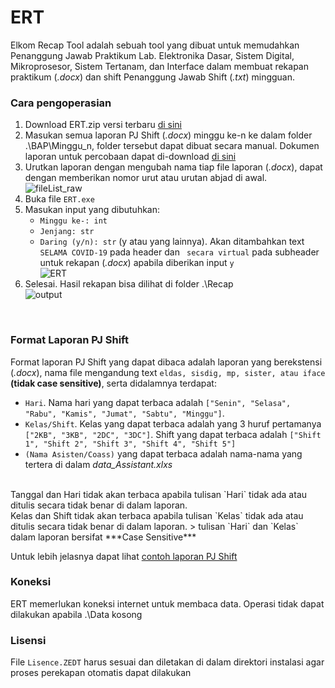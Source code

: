 # ERT
Elkom Recap Tool adalah sebuah tool yang dibuat untuk memudahkan Penanggung Jawab Praktikum Lab. Elektronika Dasar, Sistem Digital, Mikroprosesor, Sistem Tertanam, dan Interface dalam membuat rekapan praktikum (_.docx_) dan shift Penanggung Jawab Shift (_.txt_) mingguan.
<br/>
  
### Cara pengoperasian
1. Download ERT.zip versi terbaru [di sini](https://github.com/SonicZedt/ERT/releases)
2. Masukan semua laporan PJ Shift (_.docx_) minggu ke-n ke dalam folder .\BAP\Minggu_n, folder tersebut dapat dibuat secara manual. Dokumen laporan untuk percobaan dapat di-download [di sini](https://drive.google.com/drive/folders/1OnGWbI7Od5HAZgkTv5CoOPJxJEpL0TaW?usp=sharing)
3. Urutkan laporan dengan mengubah nama tiap file laporan (_.docx_), dapat dengan memberikan nomor urut atau urutan abjad di awal.  
![fileList_raw](https://user-images.githubusercontent.com/83224221/135095716-e921f523-3b4d-4e11-9a28-2d5e383d589a.jpg)
3. Buka file `ERT.exe`
4. Masukan input yang dibutuhkan:
   - `Minggu ke-: int`
   - `Jenjang: str`
   - `Daring (y/n): str` (y atau yang lainnya). Akan ditambahkan text ` SELAMA COVID-19` pada header dan ` secara virtual` pada subheader untuk rekapan (_.docx_) apabila diberikan input `y`  
   ![ERT](https://user-images.githubusercontent.com/83224221/135095803-ce72ae8a-567b-4b03-a7ec-04f65fee2ece.jpg)
5. Selesai. Hasil rekapan bisa dilihat di folder .\Recap  
![output](https://user-images.githubusercontent.com/83224221/135096210-6dca1914-57a1-423c-8763-7530a3171011.jpg)
<br/>
  
### Format Laporan PJ Shift
Format laporan PJ Shift yang dapat dibaca adalah laporan yang berekstensi (_.docx_), nama file mengandung text `eldas, sisdig, mp, sister, atau iface` **(tidak case sensitive)**, serta didalamnya terdapat:
- `Hari`. Nama hari yang dapat terbaca adalah `["Senin", "Selasa", "Rabu", "Kamis", "Jumat", "Sabtu", "Minggu"]`.
- `Kelas/Shift`. Kelas yang dapat terbaca adalah yang 3 huruf pertamanya `["2KB", "3KB", "2DC", "3DC"]`. Shift yang dapat terbaca adalah `["Shift 1", "Shift 2", "Shift 3", "Shift 4", "Shift 5"]`
- `(Nama Asisten/Coass)` yang dapat terbaca adalah nama-nama yang tertera di dalam *data_Assistant.xlxs*
<br/>
Tanggal dan Hari tidak akan terbaca apabila tulisan `Hari` tidak ada atau ditulis secara tidak benar di dalam laporan.
<br/>
Kelas dan Shift tidak akan terbaca apabila tulisan `Kelas` tidak ada atau ditulis secara tidak benar di dalam laporan.
> tulisan `Hari` dan `Kelas` dalam laporan bersifat ***Case Sensitive***

Untuk lebih jelasnya dapat lihat [contoh laporan PJ Shift](https://docs.google.com/document/d/1Vd3yxQcf4oYirQsO771hFuyklJY6h4HN/edit?usp=sharing&ouid=106238154602768730311&rtpof=true&sd=true)
<br/>
  
### Koneksi
ERT memerlukan koneksi internet untuk membaca data. Operasi tidak dapat dilakukan apabila .\Data kosong

### Lisensi
File `Lisence.ZEDT` harus sesuai dan diletakan di dalam direktori instalasi agar proses perekapan otomatis dapat dilakukan
